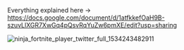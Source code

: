 Everything explained here -> https://docs.google.com/document/d/1atfkkefOaH9B-szuvLlXGR7XwGq4pQsvRqYuZw6pmXE/edit?usp=sharing

![ninja_fortnite_player_twitter_full_1534243482911](https://user-images.githubusercontent.com/78017805/219231294-51c6bc49-685c-4d59-a0c6-5b551fbd531e.jpg)
